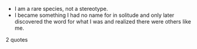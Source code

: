  - I am a rare species, not a stereotype.
 - I became something I had no name for in solitude and only later discovered the word for what I was and realized there were others like me.

2 quotes